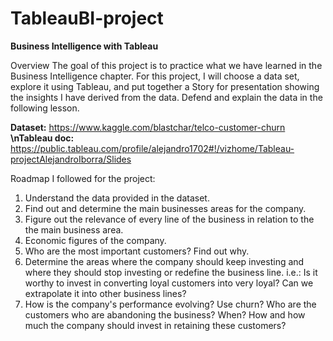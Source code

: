 # TableauBI-project
**Business Intelligence with Tableau**

Overview
The goal of this project is to practice what we have learned in the Business Intelligence chapter. For this project, I will choose a data set, explore it using Tableau, and put together a Story for presentation showing the insights I have derived from the data. Defend and explain the data in the following lesson.  

**Dataset:** https://www.kaggle.com/blastchar/telco-customer-churn
**\nTableau doc:** https://public.tableau.com/profile/alejandro1702#!/vizhome/Tableau-projectAlejandroIborra/Slides

Roadmap I followed for the project:
1. Understand the data provided in the dataset.
2. Find out and determine the main businesses areas for the company.
3. Figure out the relevance of every line of the business in relation to the the main business area.
4. Economic figures of the company.
5. Who are the most important customers? Find out why.
6. Determine the areas where the company should keep investing and where they should stop investing or redefine the business line. i.e.: Is it worthy to invest in converting loyal customers into very loyal? Can we extrapolate it into other business lines?
7. How is the company's performance evolving? Use churn? Who are the customers who are abandoning the business? When? How and how much the company should invest in retaining these customers?

